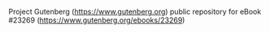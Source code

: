 Project Gutenberg (https://www.gutenberg.org) public repository for eBook #23269 (https://www.gutenberg.org/ebooks/23269)
